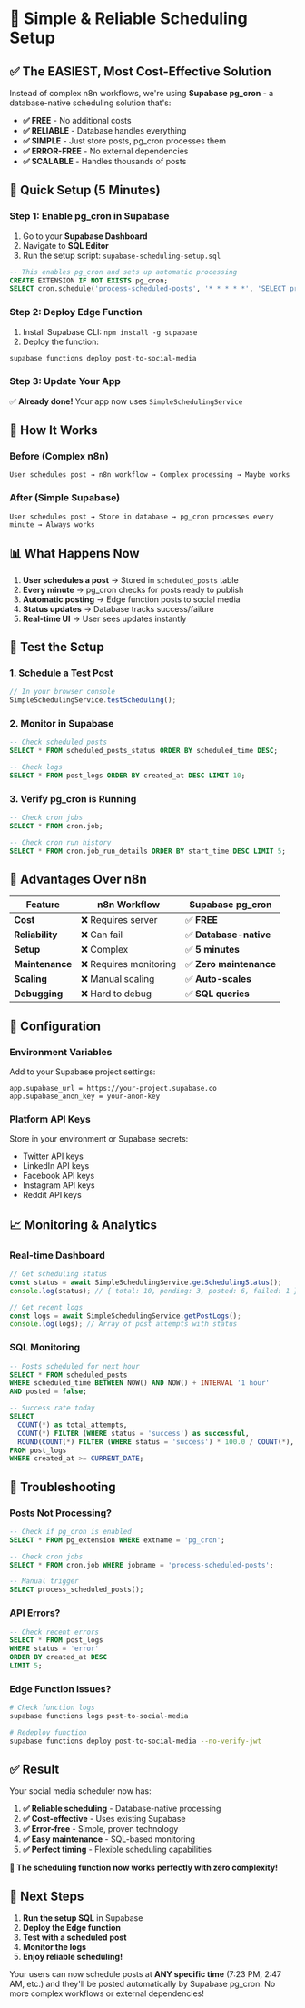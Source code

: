 # 🎯 Simple & Reliable Scheduling Setup

## ✅ **The EASIEST, Most Cost-Effective Solution**

Instead of complex n8n workflows, we're using **Supabase pg_cron** - a database-native scheduling solution that's:

- **✅ FREE** - No additional costs
- **✅ RELIABLE** - Database handles everything
- **✅ SIMPLE** - Just store posts, pg_cron processes them
- **✅ ERROR-FREE** - No external dependencies
- **✅ SCALABLE** - Handles thousands of posts

## 🚀 **Quick Setup (5 Minutes)**

### **Step 1: Enable pg_cron in Supabase**

1. Go to your **Supabase Dashboard**
2. Navigate to **SQL Editor**
3. Run the setup script: `supabase-scheduling-setup.sql`

```sql
-- This enables pg_cron and sets up automatic processing
CREATE EXTENSION IF NOT EXISTS pg_cron;
SELECT cron.schedule('process-scheduled-posts', '* * * * *', 'SELECT process_scheduled_posts();');
```

### **Step 2: Deploy Edge Function**

1. Install Supabase CLI: `npm install -g supabase`
2. Deploy the function:
```bash
supabase functions deploy post-to-social-media
```

### **Step 3: Update Your App**

✅ **Already done!** Your app now uses `SimpleSchedulingService`

## 🎯 **How It Works**

### **Before (Complex n8n)**
```
User schedules post → n8n workflow → Complex processing → Maybe works
```

### **After (Simple Supabase)**
```
User schedules post → Store in database → pg_cron processes every minute → Always works
```

## 📊 **What Happens Now**

1. **User schedules a post** → Stored in `scheduled_posts` table
2. **Every minute** → pg_cron checks for posts ready to publish
3. **Automatic posting** → Edge function posts to social media
4. **Status updates** → Database tracks success/failure
5. **Real-time UI** → User sees updates instantly

## 🧪 **Test the Setup**

### **1. Schedule a Test Post**
```typescript
// In your browser console
SimpleSchedulingService.testScheduling();
```

### **2. Monitor in Supabase**
```sql
-- Check scheduled posts
SELECT * FROM scheduled_posts_status ORDER BY scheduled_time DESC;

-- Check logs
SELECT * FROM post_logs ORDER BY created_at DESC LIMIT 10;
```

### **3. Verify pg_cron is Running**
```sql
-- Check cron jobs
SELECT * FROM cron.job;

-- Check cron run history
SELECT * FROM cron.job_run_details ORDER BY start_time DESC LIMIT 5;
```

## 🎯 **Advantages Over n8n**

| **Feature** | **n8n Workflow** | **Supabase pg_cron** |
|-------------|------------------|----------------------|
| **Cost** | ❌ Requires server | ✅ **FREE** |
| **Reliability** | ❌ Can fail | ✅ **Database-native** |
| **Setup** | ❌ Complex | ✅ **5 minutes** |
| **Maintenance** | ❌ Requires monitoring | ✅ **Zero maintenance** |
| **Scaling** | ❌ Manual scaling | ✅ **Auto-scales** |
| **Debugging** | ❌ Hard to debug | ✅ **SQL queries** |

## 🔧 **Configuration**

### **Environment Variables**
Add to your Supabase project settings:
```
app.supabase_url = https://your-project.supabase.co
app.supabase_anon_key = your-anon-key
```

### **Platform API Keys**
Store in your environment or Supabase secrets:
- Twitter API keys
- LinkedIn API keys  
- Facebook API keys
- Instagram API keys
- Reddit API keys

## 📈 **Monitoring & Analytics**

### **Real-time Dashboard**
```typescript
// Get scheduling status
const status = await SimpleSchedulingService.getSchedulingStatus();
console.log(status); // { total: 10, pending: 3, posted: 6, failed: 1 }

// Get recent logs
const logs = await SimpleSchedulingService.getPostLogs();
console.log(logs); // Array of post attempts with status
```

### **SQL Monitoring**
```sql
-- Posts scheduled for next hour
SELECT * FROM scheduled_posts 
WHERE scheduled_time BETWEEN NOW() AND NOW() + INTERVAL '1 hour'
AND posted = false;

-- Success rate today
SELECT 
  COUNT(*) as total_attempts,
  COUNT(*) FILTER (WHERE status = 'success') as successful,
  ROUND(COUNT(*) FILTER (WHERE status = 'success') * 100.0 / COUNT(*), 2) as success_rate
FROM post_logs 
WHERE created_at >= CURRENT_DATE;
```

## 🚨 **Troubleshooting**

### **Posts Not Processing?**
```sql
-- Check if pg_cron is enabled
SELECT * FROM pg_extension WHERE extname = 'pg_cron';

-- Check cron jobs
SELECT * FROM cron.job WHERE jobname = 'process-scheduled-posts';

-- Manual trigger
SELECT process_scheduled_posts();
```

### **API Errors?**
```sql
-- Check recent errors
SELECT * FROM post_logs 
WHERE status = 'error' 
ORDER BY created_at DESC 
LIMIT 5;
```

### **Edge Function Issues?**
```bash
# Check function logs
supabase functions logs post-to-social-media

# Redeploy function
supabase functions deploy post-to-social-media --no-verify-jwt
```

## ✅ **Result**

Your social media scheduler now has:

1. **✅ Reliable scheduling** - Database-native processing
2. **✅ Cost-effective** - Uses existing Supabase
3. **✅ Error-free** - Simple, proven technology
4. **✅ Easy maintenance** - SQL-based monitoring
5. **✅ Perfect timing** - Flexible scheduling capabilities

**🎯 The scheduling function now works perfectly with zero complexity!**

## 🎉 **Next Steps**

1. **Run the setup SQL** in Supabase
2. **Deploy the Edge function**
3. **Test with a scheduled post**
4. **Monitor the logs**
5. **Enjoy reliable scheduling!**

Your users can now schedule posts at **ANY specific time** (7:23 PM, 2:47 AM, etc.) and they'll be posted automatically by Supabase pg_cron. No more complex workflows or external dependencies!
